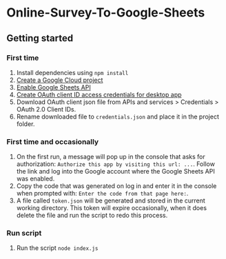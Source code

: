 # Online-Survey-To-Google-Sheets

## Getting started
### First time
1. Install dependencies using `npm install`
2. [Create a Google Cloud project](https://developers.google.com/workspace/guides/create-project)
3. [Enable Google Sheets API](https://developers.google.com/workspace/guides/enable-apis)
4. [Create OAuth client ID access credentials for desktop app](https://developers.google.com/workspace/guides/create-credentials#oauth-client-id)
5. Download OAuth client json file from APIs and services > Credentials > OAuth 2.0 Client IDs.
6. Rename downloaded file to `credentials.json` and place it in the project folder.

### First time and occasionally
1. On the first run, a message will pop up in the console that asks for authorization: `Authorize this app by visiting this url: ...`. Follow the link and log into the Google account where the Google Sheets API was enabled.
2. Copy the code that was generated on log in and enter it in the console when prompted with: `Enter the code from that page here:`.
3. A file called `token.json` will be generated and stored in the current working directory. This token will expire occasionally, when it does delete the file and run the script to redo this process.

### Run script
1. Run the script `node index.js`
